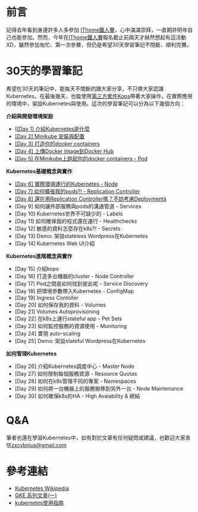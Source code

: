 # 前言
記得去年看到身邊許多人多參加 [IThome鐵人賽](https://ithelp.ithome.com.tw/ironman)，心中滿滿崇拜，一直期許明年自己也能參加。然而，今年在[IThome鐵人賽](https://ithelp.ithome.com.tw/ironman)報名截止前兩天才赫然想起有這活動XD，雖然參加匆忙、第一次參賽，但仍是希望30天學習筆記不間斷、順利完賽。


# 30天的學習筆記
希望在30天的筆記中，能每天不間斷的跟大家分享，不只帶大家認識Kubernetes，在最後幾天，也能使用[第三方套件Kops](https://github.com/kubernetes/kops)帶著大家操作，在實際應用的環境中，架設Kubernetes與使用。這次的學習筆記可以分為以下幾個方向：

**介紹與開發環境架設**

 - [[[Day 1] 介紹Kubernetes是什麼](https://github.com/zxcvbnius/k8s-30-day-sharing/tree/master/Day01)
 - [[Day 2] Minikube 安裝與配置](https://github.com/zxcvbnius/k8s-30-day-sharing/tree/master/Day02)
 - [[Day 3] 打造你的docker containers](https://github.com/zxcvbnius/k8s-30-day-sharing/tree/master/Day03)
 - [[Day 4] 上傳Docker Image到Docker Hub](https://github.com/zxcvbnius/k8s-30-day-sharing/tree/master/Day04)
 - [[Day 5] 在Minikube上跑起你的docker containers - Pod](https://github.com/zxcvbnius/k8s-30-day-sharing/tree/master/Day05)

**Kubernetes基礎概念與實作**

 - [[Day 6] 實際環境運行的Kubernetes - Node](https://github.com/zxcvbnius/k8s-30-day-sharing/tree/master/Day06)
 - [[Day 7] 如何擴張我的pods?! - Replication Controller](https://github.com/zxcvbnius/k8s-30-day-sharing/tree/master/Day07)
 - [[Day 8] 還在用Replication Controller嗎？不妨考慮Deployments](https://github.com/zxcvbnius/k8s-30-day-sharing/tree/master/Day08)
 - [Day 9] 如何讓外部服務與pods的溝通管道 - Services
 - [Day 10] Kubernetes世界不可缺少的 - Labels
 - [Day 11] 如何確保我的程式還在運行 - Healthchecks
 - [Day 12] 敏感的資料怎麼存在k8s?! - Secrets
 - [Day 13] Demo: 架設stateless Wordpress在Kubernetes
 - [Day 14] Kubernetes Web UI介紹

**Kubernetes進階概念與實作**

 - [Day 15] 介紹kops
 - [Day 16] 打造多台機器的cluster - Node Controller
 - [Day 17] Pod之間是如何找到彼此呢 - Service Discovery
 - [Day 18] 把環境參數帶入Kubernetes - ConfigMap
 - [Day 19] Ingress Contoller
 - [Day 20] 如何保存我的資料 - Volumes
 - [Day 21] Volumes Autoprovisoning
 - [Day 22] 在k8s上運行stateful app - Pet Sets
 - [Day 23] 如何監控服務的資源使用 - Monitoring
 - [Day 24] 實現 auto-scaling
 - [Day 25] Demo: 架設stateful Wordpress在Kubernetes


**如何管理Kubernetes**

 - [Day 26] 介紹Kubernetes調度中心 - Master Node
 - [Day 27] 如何限制每個服務資源 - Resource Quotas
 - [Day 28] 如何在k8s管理不同的專案 - Namespaces
 - [Day 29] 如何將一台機器上的服務搬移到另外一台 - Node Maintenance
 - [Day 30] 如何確保k8s的HA - High Avaiability & 總結


# Q&A
筆者也還在學習Kubernetes中，如有對於文章有任何疑問或建議，也歡迎大家來信<zxcvbnius@gmail.com>


# 參考連結
 - [Kubernetes Wikipedia](https://zh.wikipedia.org/wiki/Kubernetes)
 - [GKE 系列文章(一)](https://blog.gcp.expert/kubernetes-gke-introduction/)
 - [kubernetes使用指南](http://www.books.com.tw/products/0010724009)
